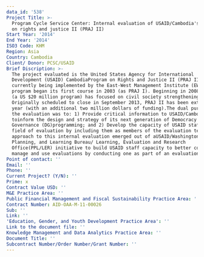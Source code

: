 ```yaml
---
data_id: '538'
Project Title: >-
  Program Cycle Service Center: Internal evaluation of USAID/Cambodia's program
  on rights and justice II (PRAJ II)
Start Year: '2014'
End Year: '2014'
ISO3 Code: KHM
Region: Asia
Country: Cambodia
Client/ Donor: PCSC/USAID
Brief Discription: >-
  The project evaluated is the United States Agency for International
  Development (USAID) CambodiaProgram on Rights and Justice II (PRAJ II),
  currently being implemented by the East-West Management Institute (EWMI). The
  program began its first course in 2003 (as PRAJ I). Beginning in 2008, PRAJ II
  (a US $20 million program) has focused on civil society strengthening.
  Originally scheduled to close in September 2013, PRAJ II has been extended one
  year (with an additional two million dollars of funding).The dual purpose of
  the evaluation was to: 1) Provide critical information to USAID/Cambodia
  toinform the design and strategy of its next generation of Democracy and
  Governance (DG)programming; and 2) Develop the capacity of USAID staff in the
  field of evaluation by including them as members of the evaluation team. The
  approach to this internal evaluation emerged out of aUSAID/Washington, Policy,
  Planning, and Learning Bureau/ Learning, Evaluation and Research
  Office(PPL/LER) initiative to build USAID staff capacity to better commission,
  manage and use evaluations by conducting one as part of an evaluation team.
Point of contact: ''
Email: ''
Phone: ''
Current Project? (Y/N): ''
Prime: x
Contract Value USD: ''
M&E Practice Area: ''
Public Financial Management and Fiscal Sustainability Practice Area: ''
Contract Number: AID-OAA-M-11-00026
Sub: ''
Link: ''
'Education, Gender, and Youth Development Practice Area': ''
Link to the document file: ''
Knowledge Management and Data Analytics Practice Area: ''
Document Title: ''
Subcontract Number/Order Number/Grant Number: ''
---
```

